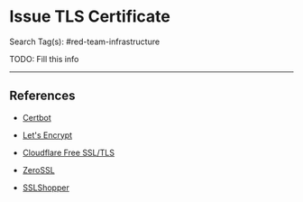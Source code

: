 # Issue TLS Certificate

Search Tag(s): #red-team-infrastructure

TODO: Fill this info

---
## References

- [Certbot](https://certbot.eff.org/)

- [Let's Encrypt](https://letsencrypt.org/)

- [Cloudflare Free SSL/TLS](https://www.cloudflare.com/application-services/products/ssl/)

- [ZeroSSL](https://zerossl.com/)

- [SSLShopper](https://www.sslshopper.com/ssl-certificate-list.html)